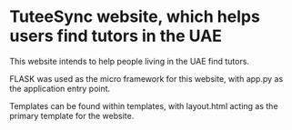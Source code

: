 # TuteeSync website, which helps users find tutors in the UAE

This website intends to help people living in the UAE find tutors.

FLASK was used as the micro framework for this website, with app.py as the application entry point. 

Templates can be found within templates, with layout.html acting as the primary template for the website. 
